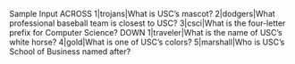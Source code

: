 Sample Input
ACROSS
1|trojans|What is USC’s mascot?
2|dodgers|What professional baseball team is closest to USC?
3|csci|What is the four-letter prefix for Computer Science?
DOWN
1|traveler|What is the name of USC’s white horse?
4|gold|What is one of USC’s colors?
5|marshall|Who is USC’s School of Business named after?
